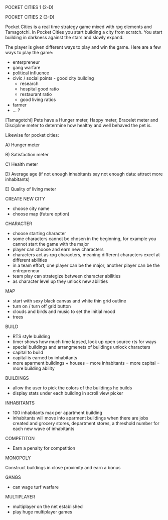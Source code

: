 POCKET CITIES 1 (2-D)

POCKET CITIES 2 (3-D)


Pocket Cities is a real time strategy game mixed with rpg elements and Tamagotchi. In Pocket Cities you start building a city from scratch.
You start building in darkness against the stars and slowly expand. 

The player is given different ways to play and win the game. Here are a few ways to play the game: 

- enterpreneur
- gang warfare
- political influence
- civic / social points - good city building
  - research
  - hospital good ratio 
  - restaurant ratio
  - good living ratios 
- farmer
- ... ? 

[Tamagotchi] Pets have a Hunger meter, Happy meter, Bracelet meter and Discipline meter to determine how healthy and well behaved the pet is.

Likewise for pocket cities: 

A) Hunger meter

B) Satisfaction meter

C) Health meter

D) Average age (if not enough inhabitants say not enough data: attract more inhabitants)

E) Quality of living meter

CREATE NEW CITY 

- choose city name
- choose map (future option)


CHARACTER

- choose starting character
- some characters cannot be chosen in the beginning, for example you cannot start the game with the major 
- player can choose and earn new characters
- characters act as rpg characters, meaning different characters excel at different abilities 
- in a team effort, one player can be the major, another player can be the entrepreneur
- team play can strategize between character abilities 
- as character level up they unlock new abilities 

MAP

- start with sexy black canvas and white thin grid outline
- turn on / turn off grid button
- clouds and birds and music to set the initial mood
- trees 

BUILD

- RTS style building
- timer shows how much time lapsed, look up open source rts for ways 
- special buildings and arrangmenets of buildings unlock characters
- capital to build
- capital is earned by inhabitants
- more aparment buildings + houses = more inhabitants = more capital = more building ability 

BUILDINGS

- allow the user to pick the colors of the buildings he builds
- display stats under each building in scroll view picker


INHABITANTS

- 100 inhabitants max per apartment building
- inhabitants will move into aparment buildings when there are jobs created and grocery stores, department stores, a threshold number for each new wave of inhabitants

COMPETITON 

- Earn a penalty for competition 

MONOPOLY

Construct buildings in close proximity and earn a bonus

GANGS 

- can wage turf warfare 

MULTIPLAYER

- multiplayer on the net established
- play huge multiplayer games 


